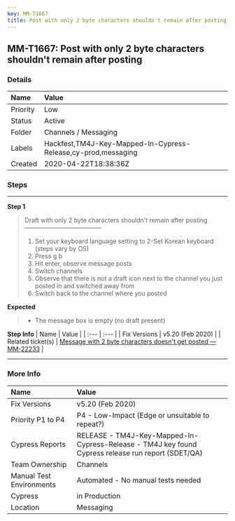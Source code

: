 ```yaml
---
key: MM-T1667
title: Post with only 2 byte characters shouldn't remain after posting
---
```


## MM-T1667: Post with only 2 byte characters shouldn't remain after posting

### Details

| Name     | Value                                                         |
| :------- | :------------------------------------------------------------ |
| Priority | Low                                                           |
| Status   | Active                                                        |
| Folder   | Channels / Messaging                                          |
| Labels   | Hackfest,TM4J-Key-Mapped-In-Cypress-Release,cy-prod,messaging |
| Created  | 2020-04-22T18:38:36Z                                          |

### Steps

<hr/>

**Step 1**

> <article>Draft with only 2 byte characters shouldn't remain after posting<br>–––––––––––––––––––––––––<ol><li>Set your keyboard language setting to 2-Set Korean keyboard (steps vary by OS)</li><li>Press g b</li><li>Hit enter, observe message posts</li><li>Switch channels</li><li>Observe that there is not a draft icon next to the channel you just posted in and switched away from</li><li>Switch back to the channel where you posted</li></ol></article>

**Expected**

> <article><ul><li>The message box is empty (no draft present)</li></ul></article>

**Step Info**
| Name | Value |
| :--- | :--- |
| Fix Versions | v5.20 (Feb 2020) |
| Related ticket(s) | <a href="https://mattermost.atlassian.net/browse/MM-22233">Message with 2 byte characters doesn't get posted — MM-22233</a> |

<hr/>

### More Info

| Name                     | Value                                                                                              |
| :----------------------- | :------------------------------------------------------------------------------------------------- |
| Fix Versions             | v5.20 (Feb 2020)                                                                                   |
| Priority P1 to P4        | P4 - Low-Impact (Edge or unsuitable to repeat?)                                                    |
| Cypress Reports          | RELEASE - TM4J-Key-Mapped-In-Cypress-Release - TM4J key found Cypress release run report (SDET/QA) |
| Team Ownership           | Channels                                                                                           |
| Manual Test Environments | Automated - No manual tests needed                                                                 |
| Cypress                  | in Production                                                                                      |
| Location                 | Messaging                                                                                          |
